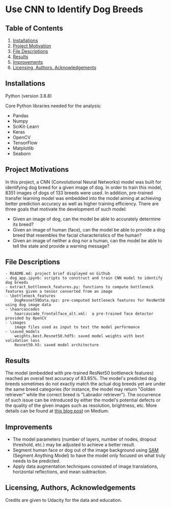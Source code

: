 # Use CNN to Identify Dog Breeds


## Table of Contents

1. [Installations](#installation)
2. [Project Motivation](#motivation)
3. [File Descriptions](#description)
4. [Results](#result)
5. [Improvements](#improvement)
6. [Licensing, Authors, Acknowledgements](#licensingetc)


## Installations <a name="installation"></a>
Python (version 3.8.8)

Core Python libraries needed for the analysis:

- Pandas
- Numpy
- SciKit-Learn
- Keras
- OpenCV
- TensorFlow
- Matplotlib
- Seaborn


## Project Motivations <a name="motivation"></a>
In this project, a CNN (Convolutional Neural Networks) model was built for identifying dog breed for a given image of dog.
In order to train this model, 8351 images of dogs of 133 breeds were used. In addition, pre-trained transfer learning model was embedded into the model aiming at achieving better prediction accuracy as well as higher training efficiency. 
There are three goals that motivate the development of such model:
- Given an image of dog, can the model be able to accurately determine its breed?
- Given an image of human (face), can the model be able to provide a dog breed that resembles the facial characteristics of the human?
- Given an image of neither a dog nor a human, can the model be able to tell the state and provide a warning message?


## File Descriptions <a name="description"></a>
	- README.md: project brief displayed on Github
	- dog_app.ipynb: scripts to construct and train CNN model to identify dog breeds
	- extract_bottleneck_features.py: functions to compute bottleneck features given a tensor converted from an image
	- \bottleneck_features
		DogResnet50Data.npz: pre-computed bottleneck features for ResNet50 using dog image data
	- \haarcascades
		haarcascade_frontalface_alt.xml:  a pre-trained face detector provided by OpenCV
	- \images
		image files used as input to test the model performance
	- \saved_models
		weights.best.Resnet50.hdf5: saved model weights with best validation loss
		Resnet50.h5: saved model architecture


## Results <a name="result"></a>
The model (embedded with pre-trained ResNet50 bottleneck features) reached an overall test accuracy of 83.85%.
The model's predicted dog breeds sometimes do not exactly match the actual dog breeds yet are under the same breed categories (for instance, the model may return "Golden retriever" while the correct breed is "Labrador retriever"). The occurrence of such issue can be introduced by either the model's potential defects or the quality of the given images such as resolution, brightness, etc.
More details can be found at [this blog post](https://medium.com/@btiangis91/use-cnn-to-identify-dog-breeds-2ff542e589a4) on Medium.


## Improvements <a name="improvement"></a>
- The model parameters (number of layers, number of nodes, dropout threshold, etc.) may be adjusted to achieve a better result.
- Segment human face or dog out of the image background using [SAM](https://segment-anything.com/) (Segment Anything Model) to have the model only focused on what truly needs to be predicted.
- Apply data augmentation techniques consisted of image translations, horizontal reflections, and mean subtraction.


## Licensing, Authors, Acknowledgements <a name="licensingetc"></a>
Credits are given to Udacity for the data and education.